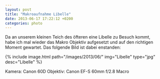 ```yaml
---
layout: post
title: "Makroaufnahme Libelle"
date: 2013-06-17 17:22:12 +0200
categories: photo
---
```

Da an unserem kleinen Teich des öfteren eine Libelle zu Besuch kommt, habe ich mal wieder das Makro Objektiv aufgesetzt und auf den richtigen Moment gewartet. Das folgende Bild ist dabei enstanden:

{% include image.html path="/images/2013/06/" img="Libelle" type="jpg" desc="Libelle" %}

Kamera: Canon 60D Objektiv: Canon EF-S 60mm f/2.8 Macro